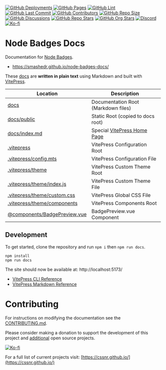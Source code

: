 [![GitHub Deployments](https://img.shields.io/github/deployments/smashedr/node-badges-docs/github-pages?logo=github&label=deploy)](https://github.com/smashedr/node-badges-docs/deployments)
[![GitHub Pages](https://img.shields.io/github/actions/workflow/status/smashedr/node-badges-docs/pages.yaml?logo=cachet&label=pages)](https://github.com/smashedr/node-badges-docs/actions/workflows/pages.yaml)
[![GitHub Lint](https://img.shields.io/github/actions/workflow/status/smashedr/node-badges-docs/lint.yaml?logo=cachet&label=lint)](https://github.com/smashedr/node-badges-docs/actions/workflows/lint.yaml)
[![GitHub Last Commit](https://img.shields.io/github/last-commit/smashedr/node-badges-docs?logo=vitepress&logoColor=white&label=updated)](https://github.com/smashedr/node-badges-docs/pulse)
[![GitHub Contributors](https://img.shields.io/github/contributors-anon/smashedr/node-badges-docs?logo=github)](https://github.com/smashedr/node-badges-docs/graphs/contributors)
[![GitHub Repo Size](https://img.shields.io/github/repo-size/smashedr/node-badges-docs?logo=bookstack&logoColor=white&label=repo%20size)](https://github.com/smashedr/node-badges-docs)
[![GitHub Discussions](https://img.shields.io/github/discussions/smashedr/node-badges?logo=github)](https://github.com/smashedr/node-badges/discussions)
[![GitHub Repo Stars](https://img.shields.io/github/stars/smashedr/node-badges?style=flat&logo=github)](https://github.com/smashedr/node-badges)
[![GitHub Org Stars](https://img.shields.io/github/stars/cssnr?style=flat&logo=github&label=org%20stars)](https://cssnr.github.io/)
[![Discord](https://img.shields.io/discord/899171661457293343?logo=discord&logoColor=white&label=discord&color=7289da)](https://discord.gg/wXy6m2X8wY)
[![Ko-fi](https://img.shields.io/badge/Ko--fi-72a5f2?logo=kofi&label=support)](https://ko-fi.com/cssnr)

# Node Badges Docs

Documentation for [Node Badges](https://github.com/smashedr/node-badges).

- https://smashedr.github.io/node-badges-docs/

These [docs](docs) are **written in plain text** using Markdown and built with [VitePress](https://vitepress.dev/).

| Location                                                                     | Description                                                                            |
| ---------------------------------------------------------------------------- | -------------------------------------------------------------------------------------- |
| [docs](docs)                                                                 | Documentation Root (Markdown files)                                                    |
| [docs/public](docs/public)                                                   | Static Root (copied to docs root)                                                      |
| [docs/index.md](docs/index.md)                                               | Special [VitePress Home Page](https://vitepress.dev/reference/default-theme-home-page) |
| [.vitepress](.vitepress)                                                     | VitePress Configuration Root                                                           |
| [.vitepress/config.mts](.vitepress/config.mts)                               | VitePress Configuration File                                                           |
| [.vitepress/theme](.vitepress/theme)                                         | VitePress Custom Theme Root                                                            |
| [.vitepress/theme/index.js](.vitepress/theme/index.js)                       | VitePress Custom Theme File                                                            |
| [.vitepress/theme/custom.css](.vitepress/theme/custom.css)                   | VitePress Global CSS File                                                              |
| [.vitepress/theme/components](.vitepress/theme/components)                   | VitePress Components Root                                                              |
| [@components/BadgePreview.vue](.vitepress/theme/components/BadgePreview.vue) | BadgePreview.vue Component                                                             |

## Development

To get started, clone the repository and run `npm i` then `npm run docs`.

```shell
npm install
npm run docs
```

The site should now be available at: http://localhost:5173/

- [VitePress CLI Reference](https://vitepress.dev/reference/cli)
- [VitePress Markdown Reference](https://vitepress.dev/guide/markdown)

# Contributing

For instructions on modifying the documentation see the [CONTRIBUTING.md](#contributing-ov-file).

Please consider making a donation to support the development of this project
and [additional](https://cssnr.com/) open source projects.

[![Ko-fi](https://ko-fi.com/img/githubbutton_sm.svg)](https://ko-fi.com/cssnr)

For a full list of current projects visit: [https://cssnr.github.io/](https://cssnr.github.io/)
